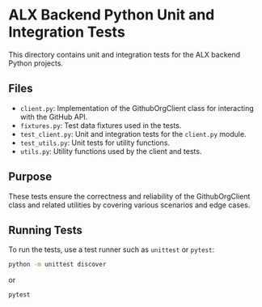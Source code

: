 # ALX Backend Python Unit and Integration Tests

This directory contains unit and integration tests for the ALX backend Python projects.

## Files

- `client.py`: Implementation of the GithubOrgClient class for interacting with the GitHub API.
- `fixtures.py`: Test data fixtures used in the tests.
- `test_client.py`: Unit and integration tests for the `client.py` module.
- `test_utils.py`: Unit tests for utility functions.
- `utils.py`: Utility functions used by the client and tests.

## Purpose

These tests ensure the correctness and reliability of the GithubOrgClient class and related utilities by covering various scenarios and edge cases.

## Running Tests

To run the tests, use a test runner such as `unittest` or `pytest`:

```bash
python -m unittest discover
```

or

```bash
pytest
